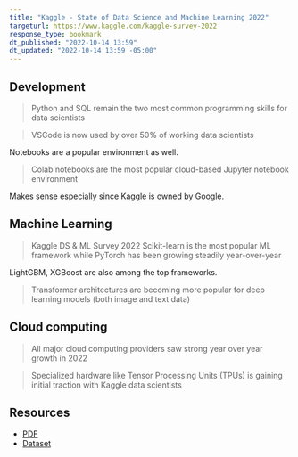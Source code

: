 ```yaml
---
title: "Kaggle - State of Data Science and Machine Learning 2022"
targeturl: https://www.kaggle.com/kaggle-survey-2022
response_type: bookmark
dt_published: "2022-10-14 13:59"
dt_updated: "2022-10-14 13:59 -05:00"
---
```


## Development

> Python and SQL remain the two most common programming skills for data scientists

> VSCode is now used by over 50% of working data scientists

Notebooks are a popular environment as well. 

> Colab notebooks are the most popular cloud-based Jupyter notebook environment

Makes sense especially since Kaggle is owned by Google. 

## Machine Learning

> Kaggle DS & ML Survey 2022 Scikit-learn is the most popular ML framework while PyTorch has been growing steadily year-over-year

LightGBM, XGBoost are also among the top frameworks.  

> Transformer architectures are becoming more popular for deep learning models (both image and text data)

## Cloud computing

> All major cloud computing providers saw strong year over year growth in 2022

> Specialized hardware like Tensor Processing Units (TPUs) is gaining initial traction with Kaggle data scientists

## Resources

- [PDF](https://storage.googleapis.com/kaggle-media/surveys/Kaggle%20State%20of%20Machine%20Learning%20and%20Data%20Science%20Report%202022.pdf)
- [Dataset](https://www.kaggle.com/c/kaggle-survey-2022/data)
